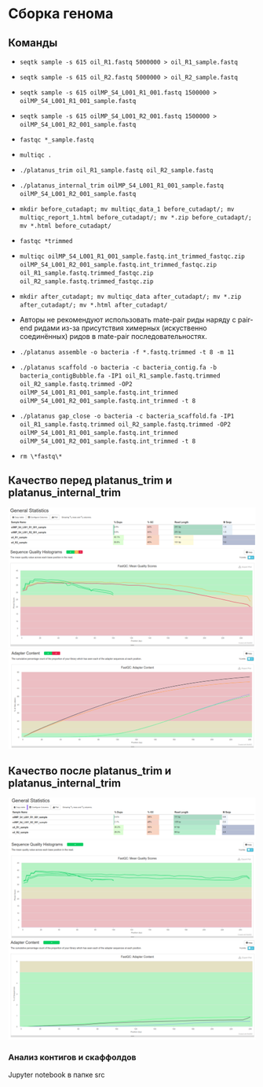 # Сборка генома

## Команды
- ```seqtk sample -s 615 oil_R1.fastq 5000000 > oil_R1_sample.fastq```
- ```seqtk sample -s 615 oil_R2.fastq 5000000 > oil_R2_sample.fastq```
- ```seqtk sample -s 615 oilMP_S4_L001_R1_001.fastq 1500000 > oilMP_S4_L001_R1_001_sample.fastq```
- ```seqtk sample -s 615 oilMP_S4_L001_R2_001.fastq 1500000 > oilMP_S4_L001_R2_001_sample.fastq```
- ```fastqc *_sample.fastq```
- ```multiqc .```
- ```./platanus_trim oil_R1_sample.fastq oil_R2_sample.fastq```
- ```./platanus_internal_trim oilMP_S4_L001_R1_001_sample.fastq oilMP_S4_L001_R2_001_sample.fastq```

- ```mkdir before_cutadapt; mv multiqc_data_1 before_cutadapt/; mv multiqc_report_1.html before_cutadapt/; mv *.zip before_cutadapt/; mv *.html before_cutadapt/```

- ```fastqc *trimmed```
- ```multiqc oilMP_S4_L001_R1_001_sample.fastq.int_trimmed_fastqc.zip oilMP_S4_L001_R2_001_sample.fastq.int_trimmed_fastqc.zip oil_R1_sample.fastq.trimmed_fastqc.zip oil_R2_sample.fastq.trimmed_fastqc.zip```

- ```mkdir after_cutadapt; mv multiqc_data after_cutadapt/; mv *.zip after_cutadapt/; mv *.html after_cutadapt/```

- Авторы не рекомендуют использовать mate-pair риды наряду с pair-end ридами из-за присутствия химерных (искуственно соединённых) ридов в mate-pair последовательностях.
- ```./platanus assemble -o bacteria -f *.fastq.trimmed -t 8 -m 11```
- ```./platanus scaffold -o bacteria -c bacteria_contig.fa -b bacteria_contigBubble.fa -IP1 oil_R1_sample.fastq.trimmed oil_R2_sample.fastq.trimmed -OP2 oilMP_S4_L001_R1_001_sample.fastq.int_trimmed oilMP_S4_L001_R2_001_sample.fastq.int_trimmed -t 8```

- ```./platanus gap_close -o bacteria -c bacteria_scaffold.fa -IP1 oil_R1_sample.fastq.trimmed oil_R2_sample.fastq.trimmed -OP2 oilMP_S4_L001_R1_001_sample.fastq.int_trimmed oilMP_S4_L001_R2_001_sample.fastq.int_trimmed -t 8```

- ```rm \*fastq\*```

## Качество перед platanus_trim и platanus_internal_trim
![1](./assets/before_cutadapt_total.png)
![1](./assets/before_cutadapt_quality.png)
![1](./assets/before_cutadapt_adapter.png)

## Качество после platanus_trim и platanus_internal_trim
![2](./assets/after_cutadapt_total.png)
![2](./assets/after_cutadapt_quality.png)
![2](./assets/after_cutadapt_adapter.png)

### Анализ контигов и скаффолдов

Jupyter notebook в папке src

